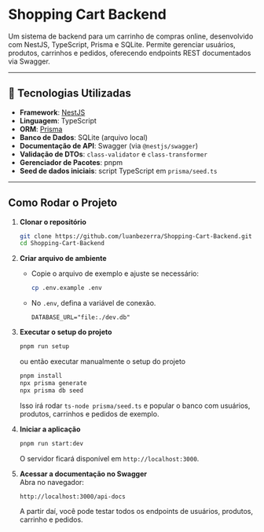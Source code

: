 # Shopping Cart Backend

Um sistema de backend para um carrinho de compras online, desenvolvido com NestJS, TypeScript, Prisma e SQLite. Permite gerenciar usuários, produtos, carrinhos e pedidos, oferecendo endpoints REST documentados via Swagger.

---

## 🚀 Tecnologias Utilizadas

- **Framework**: [NestJS](https://nestjs.com/)  
- **Linguagem**: TypeScript  
- **ORM**: [Prisma](https://www.prisma.io/)  
- **Banco de Dados**: SQLite (arquivo local)  
- **Documentação de API**: Swagger (via `@nestjs/swagger`)  
- **Validação de DTOs**: `class-validator` e `class-transformer`  
- **Gerenciador de Pacotes**: pnpm  
- **Seed de dados iniciais**: script TypeScript em `prisma/seed.ts`

---

## Como Rodar o Projeto

1. **Clonar o repositório**  
   ```bash
   git clone https://github.com/luanbezerra/Shopping-Cart-Backend.git
   cd Shopping-Cart-Backend
   ```

2. **Criar arquivo de ambiente**  
   - Copie o arquivo de exemplo e ajuste se necessário:
     ```bash
     cp .env.example .env
     ```
   - No `.env`, defina a variável de conexão.
     ```
     DATABASE_URL="file:./dev.db"
     ```

3. **Executar o setup do projeto**  
   ```bash
   pnpm run setup
   ```
   
   ou então executar manualmente o setup do projeto
   ```bash
   pnpm install
   npx prisma generate
   npx prisma db seed
   ```
   Isso irá rodar `ts-node prisma/seed.ts` e popular o banco com usuários, produtos, carrinhos e pedidos de exemplo.

7. **Iniciar a aplicação**  
   ```bash
   pnpm run start:dev
   ```
   O servidor ficará disponível em `http://localhost:3000`.

8. **Acessar a documentação no Swagger**  
   Abra no navegador:
   ```
   http://localhost:3000/api-docs
   ```
   A partir daí, você pode testar todos os endpoints de usuários, produtos, carrinho e pedidos.

